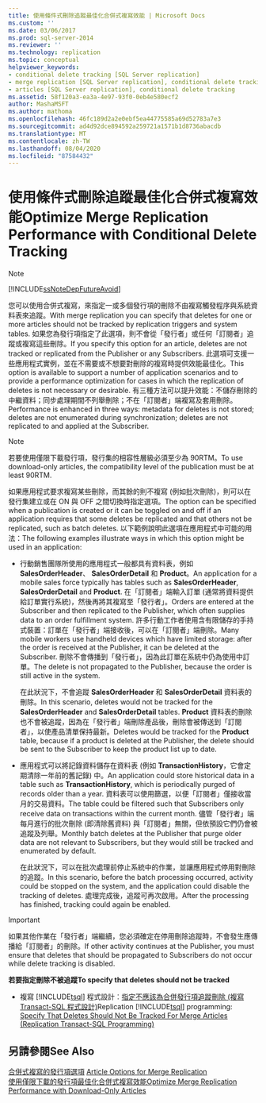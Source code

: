 ```yaml
---
title: 使用條件式刪除追蹤最佳化合併式複寫效能 | Microsoft Docs
ms.custom: ''
ms.date: 03/06/2017
ms.prod: sql-server-2014
ms.reviewer: ''
ms.technology: replication
ms.topic: conceptual
helpviewer_keywords:
- conditional delete tracking [SQL Server replication]
- merge replication [SQL Server replication], conditional delete tracking
- articles [SQL Server replication], conditional delete tracking
ms.assetid: 58f120a3-ea3a-4e97-93f0-0eb4e580ecf2
author: MashaMSFT
ms.author: mathoma
ms.openlocfilehash: 46fc189d2a2e0ebf5ea44775585a69d52783a7e3
ms.sourcegitcommit: ad4d92dce894592a259721a1571b1d8736abacdb
ms.translationtype: MT
ms.contentlocale: zh-TW
ms.lasthandoff: 08/04/2020
ms.locfileid: "87584432"
---
```

# <a name="optimize-merge-replication-performance-with-conditional-delete-tracking"></a><span data-ttu-id="78962-102">使用條件式刪除追蹤最佳化合併式複寫效能</span><span class="sxs-lookup"><span data-stu-id="78962-102">Optimize Merge Replication Performance with Conditional Delete Tracking</span></span>
    
> [!NOTE]  
>  [!INCLUDE[ssNoteDepFutureAvoid](../../../includes/ssnotedepfutureavoid-md.md)]  
  
 <span data-ttu-id="78962-103">您可以使用合併式複寫，來指定一或多個發行項的刪除不由複寫觸發程序與系統資料表來追蹤。</span><span class="sxs-lookup"><span data-stu-id="78962-103">With merge replication you can specify that deletes for one or more articles should not be tracked by replication triggers and system tables.</span></span> <span data-ttu-id="78962-104">如果您為發行項指定了此選項，則不會從「發行者」或任何「訂閱者」追蹤或複寫這些刪除。</span><span class="sxs-lookup"><span data-stu-id="78962-104">If you specify this option for an article, deletes are not tracked or replicated from the Publisher or any Subscribers.</span></span> <span data-ttu-id="78962-105">此選項可支援一些應用程式實例，並在不需要或不想要對刪除的複寫時提供效能最佳化。</span><span class="sxs-lookup"><span data-stu-id="78962-105">This option is available to support a number of application scenarios and to provide a performance optimization for cases in which the replication of deletes is not necessary or desirable.</span></span> <span data-ttu-id="78962-106">有三種方法可以提升效能：不儲存刪除的中繼資料；同步處理期間不列舉刪除；不在「訂閱者」端複寫及套用刪除。</span><span class="sxs-lookup"><span data-stu-id="78962-106">Performance is enhanced in three ways: metadata for deletes is not stored; deletes are not enumerated during synchronization; deletes are not replicated to and applied at the Subscriber.</span></span>  
  
> [!NOTE]  
>  <span data-ttu-id="78962-107">若要使用僅限下載發行項，發行集的相容性層級必須至少為 90RTM。</span><span class="sxs-lookup"><span data-stu-id="78962-107">To use download-only articles, the compatibility level of the publication must be at least 90RTM.</span></span>  
  
 <span data-ttu-id="78962-108">如果應用程式要求複寫某些刪除，而其餘的則不複寫 (例如批次刪除)，則可以在發行集建立或在 ON 與 OFF 之間切換時指定選項。</span><span class="sxs-lookup"><span data-stu-id="78962-108">The option can be specified when a publication is created or it can be toggled on and off if an application requires that some deletes be replicated and that others not be replicated, such as batch deletes.</span></span> <span data-ttu-id="78962-109">以下範例說明此選項在應用程式中可能的用法：</span><span class="sxs-lookup"><span data-stu-id="78962-109">The following examples illustrate ways in which this option might be used in an application:</span></span>  
  
-   <span data-ttu-id="78962-110">行動銷售團隊所使用的應用程式一般都具有資料表，例如 **SalesOrderHeader**、 **SalesOrderDetail** 和 **Product**。</span><span class="sxs-lookup"><span data-stu-id="78962-110">An application for a mobile sales force typically has tables such as **SalesOrderHeader**, **SalesOrderDetail** and **Product**.</span></span> <span data-ttu-id="78962-111">在「訂閱者」端輸入訂單 (通常將資料提供給訂單實行系統)，然後再將其複寫至「發行者」。</span><span class="sxs-lookup"><span data-stu-id="78962-111">Orders are entered at the Subscriber and then replicated to the Publisher, which often supplies data to an order fulfillment system.</span></span> <span data-ttu-id="78962-112">許多行動工作者使用含有限儲存的手持式裝置：訂單在「發行者」端接收後，可以在「訂閱者」端刪除。</span><span class="sxs-lookup"><span data-stu-id="78962-112">Many mobile workers use handheld devices which have limited storage: after the order is received at the Publisher, it can be deleted at the Subscriber.</span></span> <span data-ttu-id="78962-113">刪除不會傳播到「發行者」，因為此訂單在系統中仍為使用中訂單。</span><span class="sxs-lookup"><span data-stu-id="78962-113">The delete is not propagated to the Publisher, because the order is still active in the system.</span></span>  
  
     <span data-ttu-id="78962-114">在此狀況下，不會追蹤 **SalesOrderHeader** 和 **SalesOrderDetail** 資料表的刪除。</span><span class="sxs-lookup"><span data-stu-id="78962-114">In this scenario, deletes would not be tracked for the **SalesOrderHeader** and **SalesOrderDetail** tables.</span></span> <span data-ttu-id="78962-115">**Product** 資料表的刪除也不會被追蹤，因為在「發行者」端刪除產品後，刪除會被傳送到「訂閱者」，以使產品清單保持最新。</span><span class="sxs-lookup"><span data-stu-id="78962-115">Deletes would be tracked for the **Product** table, because if a product is deleted at the Publisher, the delete should be sent to the Subscriber to keep the product list up to date.</span></span>  
  
-   <span data-ttu-id="78962-116">應用程式可以將記錄資料儲存在資料表 (例如 **TransactionHistory**，它會定期清除一年前的舊記錄) 中。</span><span class="sxs-lookup"><span data-stu-id="78962-116">An application could store historical data in a table such as **TransactionHistory**, which is periodically purged of records older than a year.</span></span> <span data-ttu-id="78962-117">資料表可以使用篩選，以便「訂閱者」僅接收當月的交易資料。</span><span class="sxs-lookup"><span data-stu-id="78962-117">The table could be filtered such that Subscribers only receive data on transactions within the current month.</span></span> <span data-ttu-id="78962-118">儘管「發行者」端每月進行的批次刪除 (即清除舊資料) 與「訂閱者」無關，但依預設它們仍會被追蹤及列舉。</span><span class="sxs-lookup"><span data-stu-id="78962-118">Monthly batch deletes at the Publisher that purge older data are not relevant to Subscribers, but they would still be tracked and enumerated by default.</span></span>  
  
     <span data-ttu-id="78962-119">在此狀況下，可以在批次處理前停止系統中的作業，並讓應用程式停用對刪除的追蹤。</span><span class="sxs-lookup"><span data-stu-id="78962-119">In this scenario, before the batch processing occurred, activity could be stopped on the system, and the application could disable the tracking of deletes.</span></span> <span data-ttu-id="78962-120">處理完成後，追蹤可再次啟用。</span><span class="sxs-lookup"><span data-stu-id="78962-120">After the processing has finished, tracking could again be enabled.</span></span>  
  
> [!IMPORTANT]  
>  <span data-ttu-id="78962-121">如果其他作業在「發行者」端繼續，您必須確定在停用刪除追蹤時，不會發生應傳播給「訂閱者」的刪除。</span><span class="sxs-lookup"><span data-stu-id="78962-121">If other activity continues at the Publisher, you must ensure that deletes that should be propagated to Subscribers do not occur while delete tracking is disabled.</span></span>  
  
 <span data-ttu-id="78962-122">**若要指定刪除不被追蹤**</span><span class="sxs-lookup"><span data-stu-id="78962-122">**To specify that deletes should not be tracked**</span></span>  
  
-   <span data-ttu-id="78962-123">複寫 [!INCLUDE[tsql](../../../includes/tsql-md.md)] 程式設計︰[指定不應該為合併發行項追蹤刪除 &#40;複寫 Transact-SQL 程式設計&#41;](..//publish/specify-merge-replication-properties.md#tracking-deletes)</span><span class="sxs-lookup"><span data-stu-id="78962-123">Replication [!INCLUDE[tsql](../../../includes/tsql-md.md)] programming: [Specify That Deletes Should Not Be Tracked For Merge Articles &#40;Replication Transact-SQL Programming&#41;](..//publish/specify-merge-replication-properties.md#tracking-deletes)</span></span>  
  
## <a name="see-also"></a><span data-ttu-id="78962-124">另請參閱</span><span class="sxs-lookup"><span data-stu-id="78962-124">See Also</span></span>  
 <span data-ttu-id="78962-125">[合併式複寫的發行項選項](article-options-for-merge-replication.md) </span><span class="sxs-lookup"><span data-stu-id="78962-125">[Article Options for Merge Replication](article-options-for-merge-replication.md) </span></span>  
 [<span data-ttu-id="78962-126">使用僅限下載的發行項最佳化合併式複寫效能</span><span class="sxs-lookup"><span data-stu-id="78962-126">Optimize Merge Replication Performance with Download-Only Articles</span></span>](optimize-merge-replication-performance-with-download-only-articles.md)  
  
  
